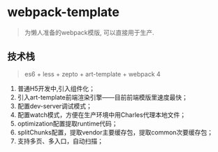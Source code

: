 # webpack-template
> 为懒人准备的webpack模版, 可以直接用于生产.

## 技术栈
> es6 + less + zepto + art-template + webpack 4

1. 普通H5开发中,引入组件化；
2. 引入art-template前端渲染引擎——目前前端模版里速度最快；
3. 配置dev-server调试模式；
4. 配置watch模式，方便在生产环境中用Charles代理本地文件；
5. optimization配置提取runtime代码；
6. splitChunks配置，提取vendor主要缓存包，提取common次要缓存包；
7. 支持多页、多入口，自动扫描；